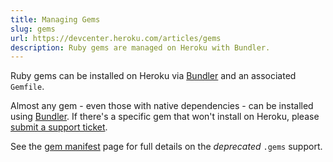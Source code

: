 ```yaml
---
title: Managing Gems
slug: gems
url: https://devcenter.heroku.com/articles/gems
description: Ruby gems are managed on Heroku with Bundler.
---
```


Ruby gems can be installed on Heroku via [Bundler](http://gembundler.com) and an associated `Gemfile`.

Almost any gem - even those with native dependencies - can be installed using [Bundler](bundler). If there's a specific gem that won't install on Heroku, please [submit a support ticket](https://help.heroku.com/tickets/new).

See the [gem manifest](gemmanifest) page for full details on the *deprecated* `.gems` support.